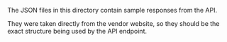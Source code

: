 The JSON files in this directory contain sample responses from the API.

They were taken directly from the vendor website, so they should be
the exact structure being used by the API endpoint.
